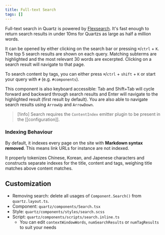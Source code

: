 ```yaml
---
title: Full-text Search
tags: []
---
```


Full-text search in Quartz is powered by [Flexsearch](https://github.com/nextapps-de/flexsearch). It's fast enough to return search results in under 10ms for Quartzs as large as half a million words.

It can be opened by either clicking on the search bar or pressing `⌘`/`ctrl` + `K`. The top 5 search results are shown on each query. Matching subterms are highlighted and the most relevant 30 words are excerpted. Clicking on a search result will navigate to that page.

To search content by tags, you can either press `⌘`/`ctrl` + `shift` + `K` or start your query with `#` (e.g. `#components`).

This component is also keyboard accessible: Tab and Shift+Tab will cycle forward and backward through search results and Enter will navigate to the highlighted result (first result by default). You are also able to navigate search results using `ArrowUp` and `ArrowDown`.

> [!info]
> Search requires the `ContentIndex` emitter plugin to be present in the [[configuration]].

### Indexing Behaviour

By default, it indexes every page on the site with **Markdown syntax removed**. This means link URLs for instance are not indexed.

It properly tokenizes Chinese, Korean, and Japenese characters and constructs separate indexes for the title, content and tags, weighing title matches above content matches.

## Customization

- Removing search: delete all usages of `Component.Search()` from `quartz.layout.ts`.
- Component: `quartz/components/Search.tsx`
- Style: `quartz/components/styles/search.scss`
- Script: `quartz/components/scripts/search.inline.ts`
  - You can edit `contextWindowWords`, `numSearchResults` or `numTagResults` to suit your needs
